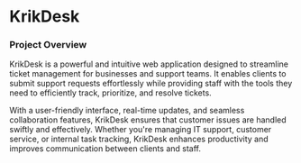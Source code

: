 # KrikDesk

### Project Overview

KrikDesk is a powerful and intuitive web application designed to streamline ticket management for businesses and support teams. It enables clients to submit support requests effortlessly while providing staff with the tools they need to efficiently track, prioritize, and resolve tickets.

With a user-friendly interface, real-time updates, and seamless collaboration features, KrikDesk ensures that customer issues are handled swiftly and effectively. Whether you're managing IT support, customer service, or internal task tracking, KrikDesk enhances productivity and improves communication between clients and staff.
